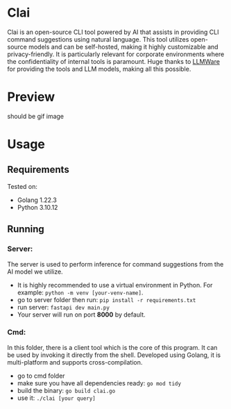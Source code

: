 # Clai
Clai is an open-source CLI tool powered by AI that assists in providing CLI command suggestions using natural language. This tool utilizes open-source models and can be self-hosted, making it highly customizable and privacy-friendly. It is particularly relevant for corporate environments where the confidentiality of internal tools is paramount. Huge thanks to [LLMWare](https://llmware.ai) for providing the tools and LLM models, making all this possible.
# Preview
should be gif image
# Usage
## Requirements
Tested on:
- Golang 1.22.3
- Python 3.10.12
## Running
### Server:
The server is used to perform inference for command suggestions from the AI model we utilize.
- It is highly recommended to use a virtual environment in Python. For example: `python -m venv [your-venv-name]`.
- go to server folder then run: `pip install -r requirements.txt`
- run server: `fastapi dev main.py`
- Your server will run on port **8000** by default. 
### Cmd:
In this folder, there is a client tool which is the core of this program. It can be used by invoking it directly from the shell. Developed using Golang, it is multi-platform and supports cross-compilation.
- go to cmd folder
- make sure you have all dependencies ready: `go mod tidy`
- build the binary: `go build clai.go`
- use it: `./clai [your query]`